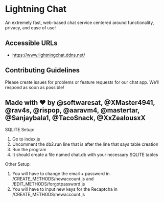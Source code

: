 # Lightning Chat 
An extremely fast, web-based chat service centered around functionality, privacy, and ease of use!
## Accessible URLs
- https://www.lightningchat.ddns.net/
## Contributing Guidelines
Please create issues for problems or feature requests for our chat app. We'll respond as soon as possible!
## Made with ❤ by @softwaresat, @XMaster4941, @rav4s, @rispop, @aaravm4, @mastertar, @Sanjaybala1, @TacoSnack, @XxZealousxX

SQLITE Setup:

1. Go to index.js
2. Uncomment the db2.run line that is after the line that says table creation
3. Run the program
4. It should create a file named chat.db with your necessary SQLITE tables

Other Setup:

1. You will have to change the email + password in /CREATE_METHODS/newaccount.js and /EDIT_METHODS/forgotpassword.js
2. You will have to input new keys for the Recaptcha in /CREATE_METHODS/newaccount.js

